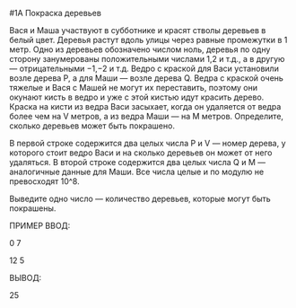 #1А Покраска деревьев

Вася и Маша участвуют в субботнике и красят стволы деревьев в белый цвет. Деревья растут вдоль улицы через равные промежутки в 1 метр. Одно из деревьев обозначено числом ноль, деревья по одну сторону занумерованы положительными числами 1,2 и т.д., а в другую — отрицательными −1,−2 и т.д. Ведро с краской для Васи установили возле дерева P, а для Маши — возле дерева Q. Ведра с краской очень тяжелые и Вася с Машей не могут их переставить, поэтому они окунают кисть в ведро и уже с этой кистью идут красить дерево. Краска на кисти из ведра Васи засыхает, когда он удаляется от ведра более чем на V метров, а из ведра Маши — на  M метров. Определите, сколько деревьев может быть покрашено.


В первой строке содержится два целых числа P и V — номер дерева, у которого стоит ведро Васи и на сколько деревьев он может от него удаляться. В второй строке содержится два целых числа Q и M — аналогичные данные для Маши. Все числа целые и по модулю не превосходят 10^8.


Выведите одно число — количество деревьев, которые могут быть покрашены.

ПРИМЕР
ВВОД: 

0 7

12 5

ВЫВОД:

25

